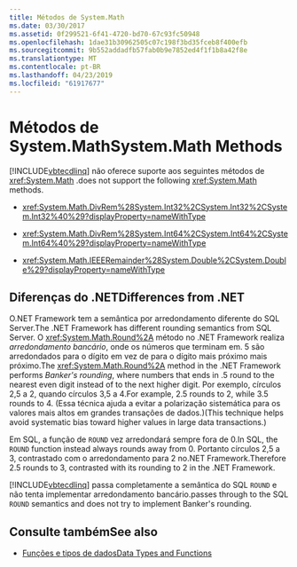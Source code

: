 ```yaml
---
title: Métodos de System.Math
ms.date: 03/30/2017
ms.assetid: 0f299521-6f41-4720-bd70-67c93fc50948
ms.openlocfilehash: 1dae31b30962505c07c198f3bd35fceb8f400efb
ms.sourcegitcommit: 9b552addadfb57fab0b9e7852ed4f1f1b8a42f8e
ms.translationtype: MT
ms.contentlocale: pt-BR
ms.lasthandoff: 04/23/2019
ms.locfileid: "61917677"
---
```

# <a name="systemmath-methods"></a><span data-ttu-id="d3744-102">Métodos de System.Math</span><span class="sxs-lookup"><span data-stu-id="d3744-102">System.Math Methods</span></span>
[!INCLUDE[vbtecdlinq](../../../../../../includes/vbtecdlinq-md.md)] <span data-ttu-id="d3744-103">não oferece suporte aos seguintes métodos de <xref:System.Math> .</span><span class="sxs-lookup"><span data-stu-id="d3744-103">does not support the following <xref:System.Math> methods.</span></span>  
  
-   <xref:System.Math.DivRem%28System.Int32%2CSystem.Int32%2CSystem.Int32%40%29?displayProperty=nameWithType>  
  
-   <xref:System.Math.DivRem%28System.Int64%2CSystem.Int64%2CSystem.Int64%40%29?displayProperty=nameWithType>  
  
-   <xref:System.Math.IEEERemainder%28System.Double%2CSystem.Double%29?displayProperty=nameWithType>  
  
## <a name="differences-from-net"></a><span data-ttu-id="d3744-104">Diferenças do .NET</span><span class="sxs-lookup"><span data-stu-id="d3744-104">Differences from .NET</span></span>  
 <span data-ttu-id="d3744-105">O.NET Framework tem a semântica por arredondamento diferente do SQL Server.</span><span class="sxs-lookup"><span data-stu-id="d3744-105">The .NET Framework has different rounding semantics from SQL Server.</span></span> <span data-ttu-id="d3744-106">O <xref:System.Math.Round%2A> método no .NET Framework realiza *arredondamento bancário*, onde os números que terminam em. 5 são arredondados para o dígito em vez de para o dígito mais próximo mais próximo.</span><span class="sxs-lookup"><span data-stu-id="d3744-106">The <xref:System.Math.Round%2A> method in the .NET Framework performs *Banker's rounding*, where numbers that ends in .5 round to the nearest even digit instead of to the next higher digit.</span></span> <span data-ttu-id="d3744-107">Por exemplo, círculos 2,5 a 2, quando círculos 3,5 a 4.</span><span class="sxs-lookup"><span data-stu-id="d3744-107">For example, 2.5 rounds to 2, while 3.5 rounds to 4.</span></span> <span data-ttu-id="d3744-108">(Essa técnica ajuda a evitar a polarização sistemática para os valores mais altos em grandes transações de dados.)</span><span class="sxs-lookup"><span data-stu-id="d3744-108">(This technique helps avoid systematic bias toward higher values in large data transactions.)</span></span>  
  
 <span data-ttu-id="d3744-109">Em SQL, a função de `ROUND` vez arredondará sempre fora de 0.</span><span class="sxs-lookup"><span data-stu-id="d3744-109">In SQL, the `ROUND` function instead always rounds away from 0.</span></span> <span data-ttu-id="d3744-110">Portanto círculos 2,5 a 3, contrastado com o arredondamento para 2 no.NET Framework.</span><span class="sxs-lookup"><span data-stu-id="d3744-110">Therefore 2.5 rounds to 3, contrasted with its rounding to 2 in the .NET Framework.</span></span>  
  
 [!INCLUDE[vbtecdlinq](../../../../../../includes/vbtecdlinq-md.md)] <span data-ttu-id="d3744-111">passa completamente a semântica do SQL `ROUND` e não tenta implementar arredondamento bancário.</span><span class="sxs-lookup"><span data-stu-id="d3744-111">passes through to the SQL `ROUND` semantics and does not try to implement Banker's rounding.</span></span>  
  
## <a name="see-also"></a><span data-ttu-id="d3744-112">Consulte também</span><span class="sxs-lookup"><span data-stu-id="d3744-112">See also</span></span>

- [<span data-ttu-id="d3744-113">Funções e tipos de dados</span><span class="sxs-lookup"><span data-stu-id="d3744-113">Data Types and Functions</span></span>](../../../../../../docs/framework/data/adonet/sql/linq/data-types-and-functions.md)
